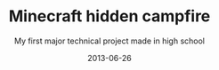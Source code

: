 ---
title: "Minecraft hidden campfire"
subtitle: "My first major technical project made in high school"
tools: [
    "Redstone"
]
description: "Before I discovered programming I was quite into redstone. I made this project in 2013."
trailer: ["video.mp4"]
contributions: [
    "Redstone logic",
    "Video editing"
]
date: 2013-06-26
draft: false
---